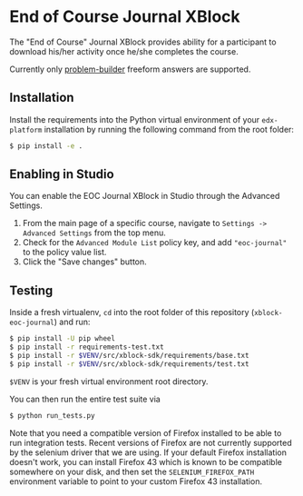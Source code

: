 End of Course Journal XBlock
============================

The "End of Course" Journal XBlock provides ability for a participant to download his/her activity once he/she completes
the course.

Currently only [problem-builder](https://github.com/open-craft/problem-builder) freeform answers are supported.

Installation
------------

Install the requirements into the Python virtual environment of your `edx-platform` installation by running the
following command from the root folder:

```bash
$ pip install -e .
```

Enabling in Studio
------------------

You can enable the EOC Journal XBlock in Studio through the Advanced Settings.

1. From the main page of a specific course, navigate to `Settings -> Advanced Settings` from the top menu.
2. Check for the `Advanced Module List` policy key, and add `"eoc-journal"` to the policy value list.
3. Click the "Save changes" button.

Testing
-------

Inside a fresh virtualenv, `cd` into the root folder of this repository (`xblock-eoc-journal`) and run:

```bash
$ pip install -U pip wheel
$ pip install -r requirements-test.txt
$ pip install -r $VENV/src/xblock-sdk/requirements/base.txt
$ pip install -r $VENV/src/xblock-sdk/requirements/test.txt
```

`$VENV` is your fresh virtual environment root directory.

You can then run the entire test suite via

```bash
$ python run_tests.py
```

Note that you need a compatible version of Firefox installed to be able to run integration tests. Recent versions of
Firefox are not currently supported by the selenium driver that we are using. If your default Firefox installation
doesn't work, you can install Firefox 43 which is known to be compatible somewhere on your disk, and then set the
`SELENIUM_FIREFOX_PATH` environment variable to point to your custom Firefox 43 installation.
